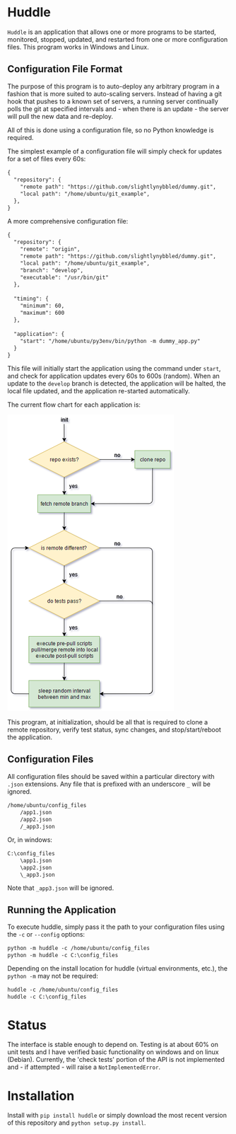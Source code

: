 # Huddle

`Huddle` is an application that allows one or more programs to be started, monitored, stopped, updated, and 
restarted from one or more configuration files.  This program works in Windows and Linux.

## Configuration File Format

The purpose of this program is to auto-deploy any arbitrary program in a fashion that is more suited to auto-scaling
servers.  Instead of having a git hook that pushes to a known set of servers, a running server continually polls
the git at specified intervals and - when there is an update - the server will pull the new data and re-deploy.

All of this is done using a configuration file, so no Python knowledge is required.

The simplest example of a configuration file will simply check for updates for a set of files every 60s:

    {
      "repository": {
        "remote path": "https://github.com/slightlynybbled/dummy.git",
        "local path": "/home/ubuntu/git_example",
      },
    }
    
A more comprehensive configuration file:

    {
      "repository": {
        "remote": "origin",
        "remote path": "https://github.com/slightlynybbled/dummy.git",
        "local path": "/home/ubuntu/git_example",
        "branch": "develop",
        "executable": "/usr/bin/git"
      },
    
      "timing": {
        "minimum": 60,
        "maximum": 600
      },
    
      "application": {
        "start": "/home/ubuntu/py3env/bin/python -m dummy_app.py"
      }
    }
    
This file will initially start the application using the command under `start`, and check for application updates
every 60s to 600s (random).  When an update to the `develop` branch is detected, the application will be halted, the
local file updated, and the application re-started automatically.

The current flow chart for each application is:

![desired flow chart](flow-chart.png)

This program, at initialization, should be all that is required to clone a remote repository, verify test status,
sync changes, and stop/start/reboot the application.

## Configuration Files

All configuration files should be saved within a particular directory with `.json` extensions.  Any file that is
prefixed with an underscore `_` will be ignored.

    /home/ubuntu/config_files
        /app1.json
        /app2.json
        /_app3.json
        
Or, in windows:

    C:\config_files
        \app1.json
        \app2.json
        \_app3.json
        
Note that `_app3.json` will be ignored.

## Running the Application

To execute huddle, simply pass it the path to your configuration files using the `-c` or `--config` options:

    python -m huddle -c /home/ubuntu/config_files
    python -m huddle -c C:\config_files
    
Depending on the install location for huddle (virtual environments, etc.), the `python -m` may not be required:

    huddle -c /home/ubuntu/config_files
    huddle -c C:\config_files

# Status

The interface is stable enough to depend on.  Testing is at about 60% on unit tests and I have verified basic
functionality on windows and on linux (Debian).  Currently, the 'check tests' portion of the API is not implemented
and - if attempted - will raise a `NotImplementedError`.

# Installation

Install with `pip install huddle` or simply download the most recent version of this repository and
`python setup.py install`.


